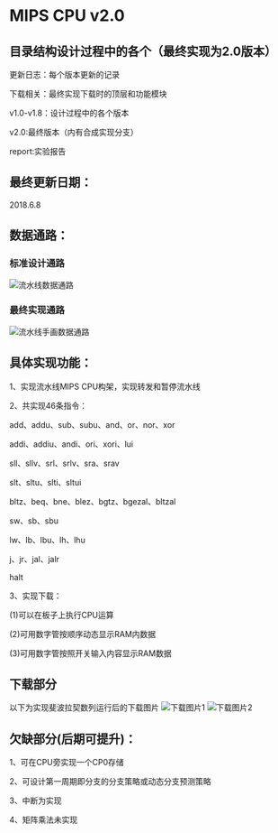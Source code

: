 # MIPS CPU v2.0
## 目录结构设计过程中的各个（最终实现为2.0版本）
更新日志：每个版本更新的记录

下载相关：最终实现下载时的顶层和功能模块

v1.0-v1.8：设计过程中的各个版本

v2.0:最终版本（内有合成实现分支）

report:实验报告

## 最终更新日期：
2018.6.8
## 数据通路：
### 标准设计通路
![流水线数据通路](https://github.com/tkcstarsky/Hello-Starsky/blob/master/myimage/流水线数据通路.png)
### 最终实现通路
![流水线手画数据通路](https://github.com/tkcstarsky/Hello-Starsky/blob/master/myimage/流水线实际通路.png)
## 具体实现功能：
1、实现流水线MIPS CPU构架，实现转发和暂停流水线

2、共实现46条指令：

add、addu、sub、subu、and、or、nor、xor

addi、addiu、andi、ori、xori、lui

sll、sllv、srl、srlv、sra、srav

slt、sltu、slti、sltui

bltz、beq、bne、blez、bgtz、bgezal、bltzal

sw、sb、sbu

lw、lb、lbu、lh、lhu

j、jr、jal、jalr

halt

3、实现下载：

(1)可以在板子上执行CPU运算

(2)可用数字管按顺序动态显示RAM内数据

(3)可用数字管按照开关输入内容显示RAM数据

## 下载部分
以下为实现斐波拉契数列运行后的下载图片
![下载图片1](https://github.com/tkcstarsky/Hello-Starsky/blob/master/myimage/下载1.png)
![下载图片2](https://github.com/tkcstarsky/Hello-Starsky/blob/master/myimage/下载2.png)
## 欠缺部分(后期可提升)：

1、可在CPU旁实现一个CP0存储

2、可设计第一周期即分支的分支策略或动态分支预测策略

3、中断为实现

4、矩阵乘法未实现


